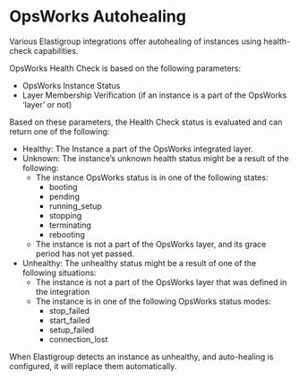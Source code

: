 # OpsWorks Autohealing

Various Elastigroup integrations offer autohealing of instances using health-check capabilities.

OpsWorks Health Check is based on the following parameters:
* OpsWorks Instance Status
* Layer Membership Verification (if an instance is a part of the OpsWorks ‘layer’ or not)

Based on these parameters, the Health Check status is evaluated and can return one of the following:

* Healthy: The Instance a part of the OpsWorks integrated layer.
* Unknown: The instance’s unknown health status might be a result of the following:
  * The instance OpsWorks status is in one of the following states:
    * booting
    * pending
    * running_setup
    * stopping
    * terminating
    * rebooting
  * The instance is not a part of the OpsWorks layer, and its grace period has not yet passed.
* Unhealthy: The unhealthy status might be a result of one of the following situations:
  * The instance is not a part of the OpsWorks layer that was defined in the integration
  * The instance is in one of the following OpsWorks status modes:
    * stop_failed
    * start_failed
    * setup_failed
    * connection_lost

When Elastigroup detects an instance as unhealthy, and auto-healing is configured, it will replace them automatically.
